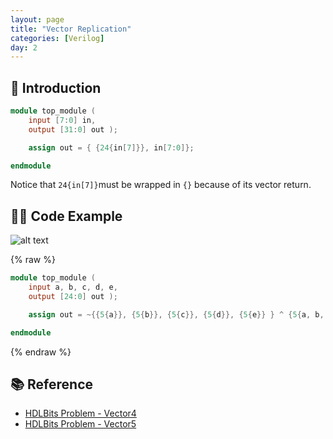 ```yaml
---
layout: page
title: "Vector Replication"
categories: [Verilog]
day: 2
---
```


## 📌 Introduction
```verilog
module top_module (
    input [7:0] in,
    output [31:0] out );

    assign out = { {24{in[7]}}, in[7:0]};

endmodule
```
Notice that ```24{in[7]}```must be wrapped in ```{}``` because of its vector return.

## 🧑‍💻 Code Example
![alt text](../assets/Vector5.png)

{% raw %}
```verilog
module top_module (
    input a, b, c, d, e,
    output [24:0] out );

    assign out = ~{{5{a}}, {5{b}}, {5{c}}, {5{d}}, {5{e}} } ^ {5{a, b, c, d, e}};

endmodule
```
{% endraw %}


## 📚 Reference
* [HDLBits Problem - Vector4](https://hdlbits.01xz.net/wiki/Vector4)
* [HDLBits Problem - Vector5](https://hdlbits.01xz.net/wiki/Vector5)
